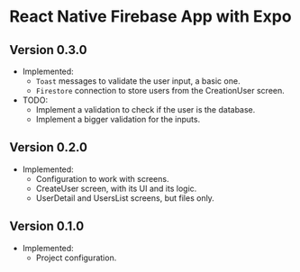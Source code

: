 # React Native Firebase App with Expo

## Version 0.3.0
  - Implemented:
    - `Toast` messages to validate the user input, a basic one.
    - `Firestore` connection to store users from the CreationUser screen.
  - TODO:
    - Implement a validation to check if the user is the database.
    - Implement a bigger validation for the inputs.

## Version 0.2.0
  - Implemented:
    - Configuration to work with screens.
    - CreateUser screen, with its UI and its logic.
    - UserDetail and UsersList screens, but files only.

## Version 0.1.0
  - Implemented:
    - Project configuration.